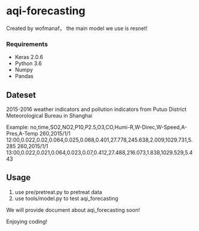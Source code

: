 # aqi-forecasting
Created by wofmanaf， the main model we use is resnet!

### Requirements
* Keras 2.0.6
* Python 3.6
* Numpy 
* Pandas 

## Dateset
2015-2016 weather indicators and pollution indicators from Putuo District
Meteorological Bureau in Shanghai

Example: 
no,time,SO2,NO2,P10,P2.5,O3,CO,Humi-R,W-Direc,W-Speed,A-Pres,A-Temp
260,2015/1/1 12:00,0.022,0.02,0.064,0.025,0.068,0.401,27.778,245.638,2.009,1029.731,5.285
260,2015/1/1 13:00,0.022,0.021,0.064,0.023,0.07,0.412,27.488,216.073,1.838,1029.529,5.443

## Usage
1. use pre/pretreat.py to pretreat data 
2. use tools/model.py to test aqi_forecasting

We will provide document about aqi_forecasting soon!

Enjoying coding!
